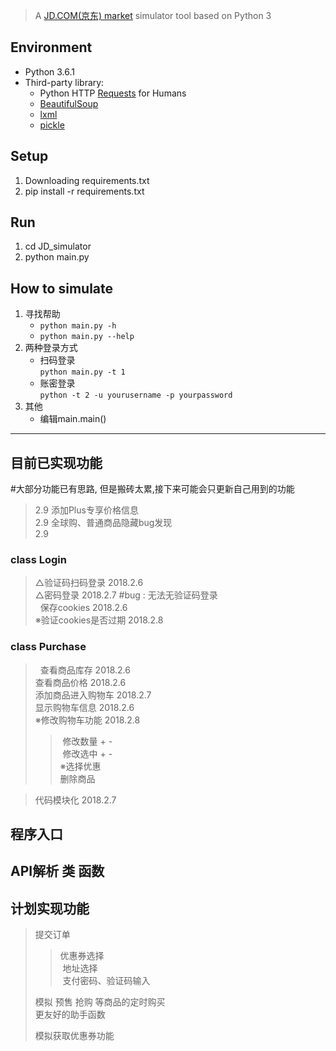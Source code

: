 
> A [JD.COM(京东) market](https://www.jd.com/) simulator tool based on Python 3  

## Environment
- Python 3.6.1
- Third-party library:  
  - Python HTTP [Requests](https://github.com/requests/requests) for Humans
  - [BeautifulSoup](https://www.crummy.com/software/BeautifulSoup/bs4/doc/)
  - [lxml](http://lxml.de/)
  - [pickle](https://docs.python.org/3/library/pickle.html)

## Setup
1. Downloading requirements.txt
2. pip install -r requirements.txt    

## Run
1. cd JD_simulator
2. python main.py

## How to simulate  
1. 寻找帮助   
   - `python main.py -h`    
   - `python main.py --help` 
2. 两种登录方式  
   - 扫码登录  
     `python main.py -t 1`  
   - 账密登录  
     `python -t 2 -u yourusername -p yourpassword`    
3. 其他
   - 编辑main.main()  
   
    
------  
## 目前已实现功能
#大部分功能已有思路, 但是搬砖太累,接下来可能会只更新自己用到的功能  
> 2.9 添加Plus专享价格信息  
> 2.9 全球购、普通商品隐藏bug发现  
> 2.9   
### class Login
> △验证码扫码登录 2018.2.6  
> △密码登录 2018.2.7 #bug : 无法无验证码登录   
>   保存cookies 2018.2.6  
> ※验证cookies是否过期 2018.2.8  
### class Purchase  
>   查看商品库存 2018.2.6  
>   查看商品价格 2018.2.6  
>   添加商品进入购物车 2018.2.7  
>   显示购物车信息 2018.2.6  
> ※修改购物车功能 2018.2.8  
>>  修改数量 + -   
>>  修改选中 + -  
>>※选择优惠  
>>  删除商品  

>   代码模块化 2018.2.7  
## 程序入口  
## API解析 类 函数  
## 计划实现功能  
> 提交订单  
>>  优惠券选择  
>>  地址选择  
>>  支付密码、验证码输入  
>>  
>   模拟 预售 抢购 等商品的定时购买  
>   更友好的助手函数  
> 
>   模拟获取优惠券功能   

